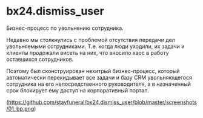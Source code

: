 # bx24.dismiss_user

Бизнес-процесс по увольнению сотрудника.

Недавно мы столкнулись с проблемой отсутствия передачи дел увольняемыми сотрудниками. Т.е. когда люди уходили, их задачи и клиенты продожали висеть на них, что вносило хаос в работу оставшихся сотрудников.

Поэтому был сконструирован нехитрый бизнес-процесс, который автоматически перекидывает все задачи и базу CRM увольняющегося сотрудника на его непосредственного руководителя, а в назначенный срок блокирует ему доступ на корпоративный портал.

(https://github.com/stayfuneral/bx24.dismiss_user/blob/master/screenshots/01_bp.png)
